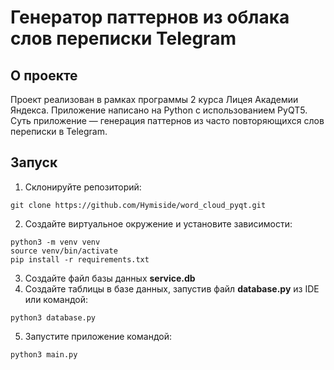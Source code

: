 # Генератор паттернов из облака слов переписки Telegram

## О проекте
Проект реализован в рамках программы 2 курса Лицея Академии Яндекса. Приложение написано на Python с иcпользованием PyQT5.\
Суть приложение — генерация паттернов из часто повторяющихся слов переписки в Telegram.

## Запуск
1. Склонируйте репозиторий:
```
git clone https://github.com/Hymiside/word_cloud_pyqt.git
```
2. Создайте виртуальное окружение и установите зависимости:
```
python3 -m venv venv
source venv/bin/activate
pip install -r requirements.txt
```
3. Создайте файл базы данных **service.db**
4. Создайте таблицы в базе данных, запустив файл **database.py** из IDE или командой:
```
python3 database.py
```
5. Запустите приложение командой:
```
python3 main.py
```
